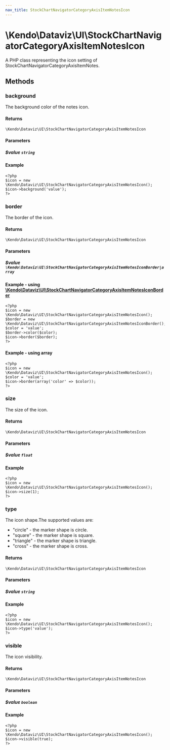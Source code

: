 ```yaml
---
nav_title: StockChartNavigatorCategoryAxisItemNotesIcon
---
```


# \Kendo\Dataviz\UI\StockChartNavigatorCategoryAxisItemNotesIcon

A PHP class representing the icon setting of StockChartNavigatorCategoryAxisItemNotes.


## Methods

### background
The background color of the notes icon.

#### Returns
`\Kendo\Dataviz\UI\StockChartNavigatorCategoryAxisItemNotesIcon`

#### Parameters

##### $value `string`



#### Example 
    <?php
    $icon = new \Kendo\Dataviz\UI\StockChartNavigatorCategoryAxisItemNotesIcon();
    $icon->background('value');
    ?>

### border

The border of the icon.

#### Returns
`\Kendo\Dataviz\UI\StockChartNavigatorCategoryAxisItemNotesIcon`

#### Parameters

##### $value `\Kendo\Dataviz\UI\StockChartNavigatorCategoryAxisItemNotesIconBorder|array`


#### Example - using [\Kendo\Dataviz\UI\StockChartNavigatorCategoryAxisItemNotesIconBorder](/api/wrappers/php/Kendo/Dataviz/UI/StockChartNavigatorCategoryAxisItemNotesIconBorder)
    <?php
    $icon = new \Kendo\Dataviz\UI\StockChartNavigatorCategoryAxisItemNotesIcon();
    $border = new \Kendo\Dataviz\UI\StockChartNavigatorCategoryAxisItemNotesIconBorder();
    $color = 'value';
    $border->color($color);
    $icon->border($border);
    ?>

#### Example - using array

    <?php
    $icon = new \Kendo\Dataviz\UI\StockChartNavigatorCategoryAxisItemNotesIcon();
    $color = 'value';
    $icon->border(array('color' => $color));
    ?>

### size
The size of the icon.

#### Returns
`\Kendo\Dataviz\UI\StockChartNavigatorCategoryAxisItemNotesIcon`

#### Parameters

##### $value `float`



#### Example 
    <?php
    $icon = new \Kendo\Dataviz\UI\StockChartNavigatorCategoryAxisItemNotesIcon();
    $icon->size(1);
    ?>

### type
The icon shape.The supported values are:
* "circle" - the marker shape is circle.
* "square" - the marker shape is square.
* "triangle" - the marker shape is triangle.
* "cross" - the marker shape is cross.

#### Returns
`\Kendo\Dataviz\UI\StockChartNavigatorCategoryAxisItemNotesIcon`

#### Parameters

##### $value `string`



#### Example 
    <?php
    $icon = new \Kendo\Dataviz\UI\StockChartNavigatorCategoryAxisItemNotesIcon();
    $icon->type('value');
    ?>

### visible
The icon visibility.

#### Returns
`\Kendo\Dataviz\UI\StockChartNavigatorCategoryAxisItemNotesIcon`

#### Parameters

##### $value `boolean`



#### Example 
    <?php
    $icon = new \Kendo\Dataviz\UI\StockChartNavigatorCategoryAxisItemNotesIcon();
    $icon->visible(true);
    ?>

